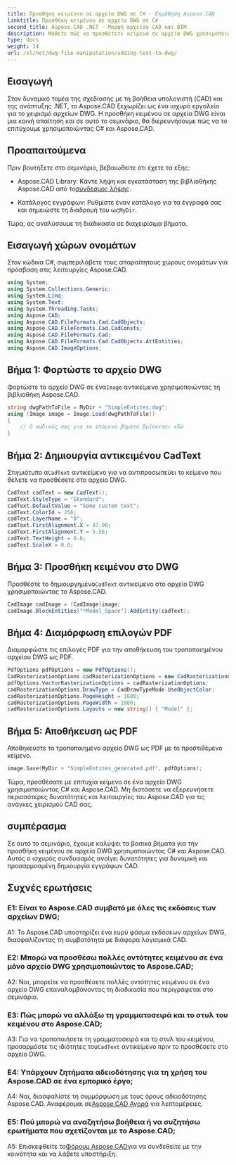 ```yaml
---
title: Προσθήκη κειμένου σε αρχεία DWG σε C# - Εκμάθηση Aspose.CAD
linktitle: Προσθήκη κειμένου σε αρχεία DWG σε C#
second_title: Aspose.CAD .NET - Μορφή αρχείου CAD και BIM
description: Μάθετε πώς να προσθέτετε κείμενο σε αρχεία DWG χρησιμοποιώντας C# και Aspose.CAD. Ακολουθήστε αυτό το βήμα προς βήμα σεμινάριο για απρόσκοπτη ενσωμάτωση. Εξερευνήστε την τεκμηρίωση Aspose.CAD για ολοκληρωμένη καθοδήγηση.
type: docs
weight: 14
url: /el/net/dwg-file-manipulation/adding-text-to-dwg/
---
```

## Εισαγωγή

Στον δυναμικό τομέα της σχεδίασης με τη βοήθεια υπολογιστή (CAD) και της ανάπτυξης .NET, το Aspose.CAD ξεχωρίζει ως ένα ισχυρό εργαλείο για το χειρισμό αρχείων DWG. Η προσθήκη κειμένου σε αρχεία DWG είναι μια κοινή απαίτηση και σε αυτό το σεμινάριο, θα διερευνήσουμε πώς να το επιτύχουμε χρησιμοποιώντας C# και Aspose.CAD.

## Προαπαιτούμενα

Πριν βουτήξετε στο σεμινάριο, βεβαιωθείτε ότι έχετε τα εξής:

-  Aspose.CAD Library: Κάντε λήψη και εγκατάσταση της βιβλιοθήκης Aspose.CAD από το[σύνδεσμος λήψης](https://releases.aspose.com/cad/net/).

-  Κατάλογος εγγράφων: Ρυθμίστε έναν κατάλογο για τα έγγραφά σας και σημειώστε τη διαδρομή του ως`MyDir`.

Τώρα, ας αναλύσουμε τη διαδικασία σε διαχειρίσιμα βήματα.

## Εισαγωγή χώρων ονομάτων

Στον κώδικα C#, συμπεριλάβετε τους απαραίτητους χώρους ονομάτων για πρόσβαση στις λειτουργίες Aspose.CAD.

```csharp
using System;
using System.Collections.Generic;
using System.Linq;
using System.Text;
using System.Threading.Tasks;
using Aspose.CAD;
using Aspose.CAD.FileFormats.Cad.CadObjects;
using Aspose.CAD.FileFormats.Cad.CadConsts;
using Aspose.CAD.FileFormats.Cad;
using Aspose.CAD.FileFormats.Cad.CadObjects.AttEntities;
using Aspose.CAD.ImageOptions;
```

## Βήμα 1: Φορτώστε το αρχείο DWG

 Φορτώστε το αρχείο DWG σε ένα`Image` αντικείμενο χρησιμοποιώντας τη βιβλιοθήκη Aspose.CAD.

```csharp
string dwgPathToFile = MyDir + "SimpleEntites.dwg";
using (Image image = Image.Load(dwgPathToFile))
{
    // Ο κωδικός σας για τα επόμενα βήματα βρίσκεται εδώ
}
```

## Βήμα 2: Δημιουργία αντικειμένου CadText

 Στιγμιότυπο α`CadText` αντικείμενο για να αντιπροσωπεύει το κείμενο που θέλετε να προσθέσετε στο αρχείο DWG.

```csharp
CadText cadText = new CadText();
cadText.StyleType = "Standard";
cadText.DefaultValue = "Some custom text";
cadText.ColorId = 256;
cadText.LayerName = "0";
cadText.FirstAlignment.X = 47.90;
cadText.FirstAlignment.Y = 5.56;
cadText.TextHeight = 0.8;
cadText.ScaleX = 0.0;
```

## Βήμα 3: Προσθήκη κειμένου στο DWG

 Προσθέστε το δημιουργημένο`CadText` αντικείμενο στο αρχείο DWG χρησιμοποιώντας το Aspose.CAD.

```csharp
CadImage cadImage = (CadImage)image;
cadImage.BlockEntities["*Model_Space"].AddEntity(cadText);
```

## Βήμα 4: Διαμόρφωση επιλογών PDF

Διαμορφώστε τις επιλογές PDF για την αποθήκευση του τροποποιημένου αρχείου DWG ως PDF.

```csharp
PdfOptions pdfOptions = new PdfOptions();
CadRasterizationOptions cadRasterizationOptions = new CadRasterizationOptions();
pdfOptions.VectorRasterizationOptions = cadRasterizationOptions;
cadRasterizationOptions.DrawType = CadDrawTypeMode.UseObjectColor;
cadRasterizationOptions.PageHeight = 1600;
cadRasterizationOptions.PageWidth = 1600;
cadRasterizationOptions.Layouts = new string[] { "Model" };
```

## Βήμα 5: Αποθήκευση ως PDF

Αποθηκεύστε το τροποποιημένο αρχείο DWG ως PDF με το προστιθέμενο κείμενο.

```csharp
image.Save(MyDir + "SimpleEntites_generated.pdf", pdfOptions);
```

Τώρα, προσθέσατε με επιτυχία κείμενο σε ένα αρχείο DWG χρησιμοποιώντας C# και Aspose.CAD. Μη διστάσετε να εξερευνήσετε περισσότερες δυνατότητες και λειτουργίες του Aspose.CAD για τις ανάγκες χειρισμού CAD σας.

## συμπέρασμα

Σε αυτό το σεμινάριο, έχουμε καλύψει τα βασικά βήματα για την προσθήκη κειμένου σε αρχεία DWG χρησιμοποιώντας C# και Aspose.CAD. Αυτός ο ισχυρός συνδυασμός ανοίγει δυνατότητες για δυναμική και προσαρμοσμένη δημιουργία εγγράφων CAD.

## Συχνές ερωτήσεις

### Ε1: Είναι το Aspose.CAD συμβατό με όλες τις εκδόσεις των αρχείων DWG;

A1: Το Aspose.CAD υποστηρίζει ένα ευρύ φάσμα εκδόσεων αρχείων DWG, διασφαλίζοντας τη συμβατότητα με διάφορα λογισμικά CAD.

### Ε2: Μπορώ να προσθέσω πολλές οντότητες κειμένου σε ένα μόνο αρχείο DWG χρησιμοποιώντας το Aspose.CAD;

A2: Ναι, μπορείτε να προσθέσετε πολλές οντότητες κειμένου σε ένα αρχείο DWG επαναλαμβάνοντας τη διαδικασία που περιγράφεται στο σεμινάριο.

### Ε3: Πώς μπορώ να αλλάξω τη γραμματοσειρά και το στυλ του κειμένου στο Aspose.CAD;

 A3: Για να τροποποιήσετε τη γραμματοσειρά και το στυλ του κειμένου, προσαρμόστε τις ιδιότητες του`CadText` αντικείμενο πριν το προσθέσετε στο αρχείο DWG.

### Ε4: Υπάρχουν ζητήματα αδειοδότησης για τη χρήση του Aspose.CAD σε ένα εμπορικό έργο;

 A4: Ναι, διασφαλίστε τη συμμόρφωση με τους όρους αδειοδότησης Aspose.CAD. Αναφέρομαι σε[Aspose.CAD Αγορά](https://purchase.aspose.com/buy) για λεπτομέρειες.

### Ε5: Πού μπορώ να αναζητήσω βοήθεια ή να συζητήσω ερωτήματα που σχετίζονται με το Aspose.CAD;

A5: Επισκεφθείτε το[Φόρουμ Aspose.CAD](https://forum.aspose.com/c/cad/19)για να συνδεθείτε με την κοινότητα και να λάβετε υποστήριξη.